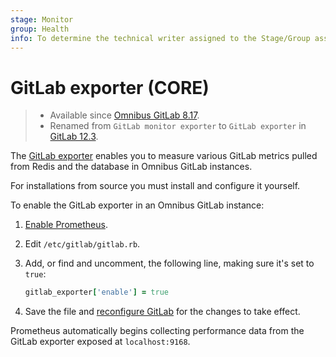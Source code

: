 ```yaml
---
stage: Monitor
group: Health
info: To determine the technical writer assigned to the Stage/Group associated with this page, see https://about.gitlab.com/handbook/engineering/ux/technical-writing/#assignments
---
```


# GitLab exporter **(CORE)**

>- Available since [Omnibus GitLab 8.17](https://gitlab.com/gitlab-org/omnibus-gitlab/-/merge_requests/1132).
>- Renamed from `GitLab monitor exporter` to `GitLab exporter` in [GitLab 12.3](https://gitlab.com/gitlab-org/gitlab/-/merge_requests/16511).

The [GitLab exporter](https://gitlab.com/gitlab-org/gitlab-exporter) enables you to
measure various GitLab metrics pulled from Redis and the database in Omnibus GitLab
instances.

For installations from source you must install and configure it yourself.

To enable the GitLab exporter in an Omnibus GitLab instance:

1. [Enable Prometheus](index.md#configuring-prometheus).
1. Edit `/etc/gitlab/gitlab.rb`.
1. Add, or find and uncomment, the following line, making sure it's set to `true`:

   ```ruby
   gitlab_exporter['enable'] = true
   ```

1. Save the file and [reconfigure GitLab](../../restart_gitlab.md#omnibus-gitlab-reconfigure)
   for the changes to take effect.

Prometheus automatically begins collecting performance data from
the GitLab exporter exposed at `localhost:9168`.
